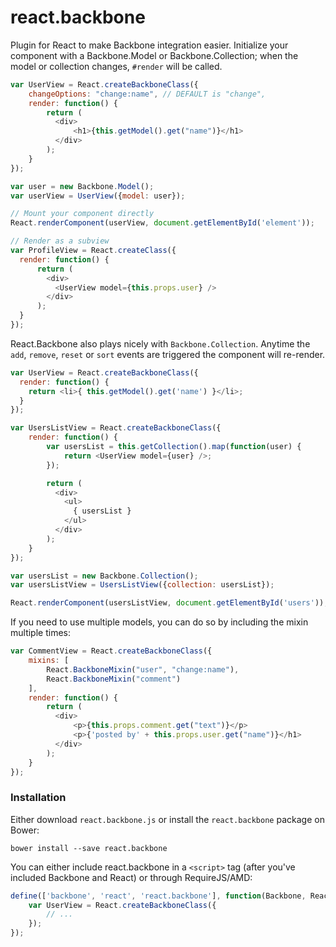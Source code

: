 react.backbone
==============

Plugin for React to make Backbone integration easier. Initialize your component
with a Backbone.Model or Backbone.Collection; when the model or collection
changes, `#render` will be called.

```javascript
var UserView = React.createBackboneClass({
    changeOptions: "change:name", // DEFAULT is "change",
    render: function() {
        return (
          <div>
              <h1>{this.getModel().get("name")}</h1>
          </div>
        );
    }
});

var user = new Backbone.Model();
var userView = UserView({model: user});

// Mount your component directly
React.renderComponent(userView, document.getElementById('element'));

// Render as a subview
var ProfileView = React.createClass({
  render: function() {
      return (
        <div>
          <UserView model={this.props.user} />
        </div>
      );
  }
});
```

React.Backbone also plays nicely with `Backbone.Collection`. Anytime the `add`,
`remove`, `reset` or `sort` events are triggered the component will re-render.

```javascript
var UserView = React.createBackboneClass({
  render: function() {
    return <li>{ this.getModel().get('name') }</li>;
  }
});

var UsersListView = React.createBackboneClass({
    render: function() {
        var usersList = this.getCollection().map(function(user) {
            return <UserView model={user} />;
        });

        return (
          <div>
            <ul>
              { usersList }
            </ul>
          </div>
        );
    }
});

var usersList = new Backbone.Collection();
var usersListView = UsersListView({collection: usersList});

React.renderComponent(usersListView, document.getElementById('users'));
```

If you need to use multiple models, you can do so by including the mixin
multiple times:

```javascript
var CommentView = React.createBackboneClass({
    mixins: [
        React.BackboneMixin("user", "change:name"),
        React.BackboneMixin("comment")
    ],
    render: function() {
        return (
          <div>
              <p>{this.props.comment.get("text")}</p>
              <p>{'posted by' + this.props.user.get("name")}</h1>
          </div>
        );
    }
});
```


### Installation

Either download `react.backbone.js` or install the `react.backbone` package on
Bower:

```
bower install --save react.backbone
```

You can either include react.backbone in a `<script>` tag (after you've
included Backbone and React) or through RequireJS/AMD:

```javascript
define(['backbone', 'react', 'react.backbone'], function(Backbone, React) {
    var UserView = React.createBackboneClass({
        // ...
    });
});
```
